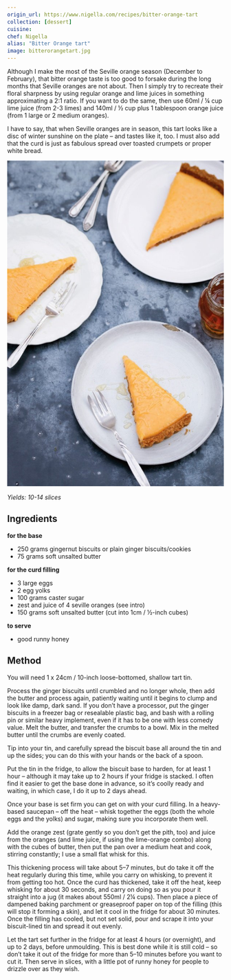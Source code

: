 ```yaml
---
origin_url: https://www.nigella.com/recipes/bitter-orange-tart
collection: [dessert]
cuisine: 
chef: Nigella
alias: "Bitter Orange tart"
image: bitterorangetart.jpg
---
```

Although I make the most of the Seville orange season (December to February), that bitter orange taste is too good to forsake during the long months that Seville oranges are not about. Then I simply try to recreate their floral sharpness by using regular orange and lime juices in something approximating a 2:1 ratio. If you want to do the same, then use 60ml / ¼ cup lime juice (from 2-3 limes) and 140ml / ½ cup plus 1 tablespoon orange juice (from 1 large or 2 medium oranges).

I have to say, that when Seville oranges are in season, this tart looks like a disc of winter sunshine on the plate – and tastes like it, too. I must also add that the curd is just as fabulous spread over toasted crumpets or proper white bread.

![Bitter Orange Tart](../assets/efc7109e7c11769929b09f3a91a1dd1e.jpg)

*Yields: 10-14 slices*

## Ingredients

**for the base**
-   250 grams gingernut biscuits or plain ginger biscuits/cookies
-   75 grams soft unsalted butter

**for the curd filling**
-   3 large eggs
-   2 egg yolks
-   100 grams caster sugar
-   zest and juice of 4 seville oranges (see intro)
-   150 grams soft unsalted butter (cut into 1cm / ½-inch cubes)

**to serve**
-   good runny honey

## Method

You will need 1 x 24cm / 10-inch loose-bottomed, shallow tart tin.

Process the ginger biscuits until crumbled and no longer whole, then add the butter and process again, patiently waiting until it begins to clump and look like damp, dark sand. If you don’t have a processor, put the ginger biscuits in a freezer bag or resealable plastic bag, and bash with a rolling pin or similar heavy implement, even if it has to be one with less comedy value. Melt the butter, and transfer the crumbs to a bowl. Mix in the melted butter until the crumbs are evenly coated.

Tip into your tin, and carefully spread the biscuit base all around the tin and up the sides; you can do this with your hands or the back of a spoon.

Put the tin in the fridge, to allow the biscuit base to harden, for at least 1 hour – although it may take up to 2 hours if your fridge is stacked. I often find it easier to get the base done in advance, so it’s coolly ready and waiting, in which case, I do it up to 2 days ahead.

Once your base is set firm you can get on with your curd filling. In a heavy-based saucepan – off the heat – whisk together the eggs (both the whole eggs and the yolks) and sugar, making sure you incorporate them well.

Add the orange zest (grate gently so you don’t get the pith, too) and juice from the oranges (and lime juice, if using the lime-orange combo) along with the cubes of butter, then put the pan over a medium heat and cook, stirring constantly; I use a small flat whisk for this.

This thickening process will take about 5–7 minutes, but do take it off the heat regularly during this time, while you carry on whisking, to prevent it from getting too hot. Once the curd has thickened, take it off the heat, keep whisking for about 30 seconds, and carry on doing so as you pour it straight into a jug (it makes about 550ml / 2¼ cups). Then place a piece of dampened baking parchment or greaseproof paper on top of the filling (this will stop it forming a skin), and let it cool in the fridge for about 30 minutes. Once the filling has cooled, but not set solid, pour and scrape it into your biscuit-lined tin and spread it out evenly.

Let the tart set further in the fridge for at least 4 hours (or overnight), and up to 2 days, before unmoulding. This is best done while it is still cold – so don’t take it out of the fridge for more than 5–10 minutes before you want to cut it. Then serve in slices, with a little pot of runny honey for people to drizzle over as they wish.